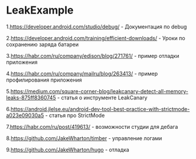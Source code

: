# LeakExample

1.https://developer.android.com/studio/debug/ - Документация по debug

2.https://developer.android.com/training/efficient-downloads/ - Уроки по сохранению заряда  батареи

3.https://habr.com/ru/company/edison/blog/271761/ - пример отладки приложения

4.https://habr.com/ru/company/mailru/blog/263413/ - пример профилирования приложения

5.https://medium.com/square-corner-blog/leakcanary-detect-all-memory-leaks-875ff8360745 - статья о инструменте LeakCanary

6.https://android.jlelse.eu/android-dev-tool-best-practice-with-strictmode-a023e09030a5 - статья про StrictMode

7.https://habr.com/ru/post/419613/ - возможности студии для дебага

8.https://github.com/JakeWharton/timber - управление логами

9.https://github.com/JakeWharton/hugo - отладка 
